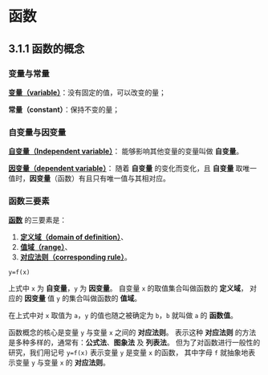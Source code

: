# 函数

## 3.1.1 函数的概念

### 变量与常量

[**变量（variable）**](https://baike.baidu.com/item/%E5%8F%98%E9%87%8F/5271)：没有固定的值，可以改变的量；

**常量（constant）**：保持不变的量；

### 自变量与因变量

[**自变量（Independent variable）**](https://baike.baidu.com/item/%E8%87%AA%E5%8F%98%E9%87%8F)：
能够影响其他变量的变量叫做 **自变量**。

[**因变量（dependent variable）**](https://baike.baidu.com/item/%E5%9B%A0%E5%8F%98%E9%87%8F/5872908)：
随着 **自变量** 的变化而变化，且 **自变量** 取唯一值时，**因变量**（函数）有且只有唯一值与其相对应。

### 函数三要素

[**函数**](https://baike.baidu.com/item/%E5%87%BD%E6%95%B0/301912) 的三要素是：

1. [**定义域（domain of definition）**](https://baike.baidu.com/item/%E5%AE%9A%E4%B9%89%E5%9F%9F/7879679)、
2. [**值域（range）**](https://baike.baidu.com/item/%E5%80%BC%E5%9F%9F/9707225)、
3. [**对应法则（corresponding rule）**](https://baike.baidu.com/item/%E5%AF%B9%E5%BA%94%E6%B3%95%E5%88%99/6450621)。

`y=f(x)`

上式中 `x` 为 **自变量**，`y` 为 **因变量**。
自变量 `x` 的取值集合叫做函数的 **定义域**， 对应的 **因变量** 值 `y` 的集合叫做函数的 **值域**。

在上式中对 `x` 取值为 `a`，`y` 的值也随之被确定为 `b`，`b` 就叫做 `a` 的 **函数值**。

函数概念的核心是变量 `y` 与变量 `x` 之间的 **对应法则**。
表示这种 **对应法则** 的方法是多种多样的，通常有：**公式法**、**图象法** 及 **列表法**。
但为了对函数进行一般性的研究，我们用记号 `y=f(x)` 表示变量 `y` 是变量 `x` 的函数，
其中字母 `f` 就抽象地表示变量 `y` 与变量 `x` 的 **对应法则**。
